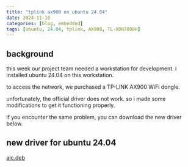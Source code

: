```yaml
---
title: "tplink ax900 on ubuntu 24.04"
date: 2024-11-16
categories: [blog, embedded]
tags: [ubuntu, 24.04, tplink, AX900, TL-XDN7000H]
---
```


## background
this week our project team needed a workstation for development. i installed ubuntu 24.04 on this workstation.

to access the network, we purchased a TP-LINK AX900 WiFi dongle.

unfortunately, the official driver does not work. so i made some modifications to get it functioning properly.

if you encounter the same problem, you can download the new driver below.

## new driver for ubuntu 24.04
[aic.deb](https://github.com/alix-gao/alix-gao.github.io/tree/main/assets/2024.11/aic-mod.deb)
